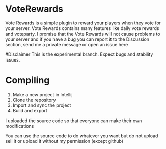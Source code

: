 # VoteRewards
Vote Rewards is a simple plugin to reward your players when they vote for your server. Vote Rewards contains many features like daily vote rewards and voteparty. I promise that the Vote Rewards will not cause problems to your server and if you have a bug you can report it to the Discussion section, send me a private message or open an issue here

#Disclaimer
This is the experimental branch. Expect bugs and stability issues.

# Compiling
1. Make a new project in Intellij
2. Clone the repository
3. Import and sync the project
3. Build and export

I uploaded the source code so that everyone can make their own modifications

You can use the source code to do whatever you want but do not upload sell it or upload it without my permission (except github)

